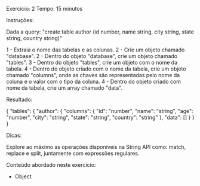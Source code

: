 Exercício: 2
Tempo: 15 minutos

Instruções:

Dada a query: "create table author (id number, name string, city string, state string, country string)"

1 - Extraia o nome das tabelas e as colunas.
2 - Crie um objeto chamado "database".
2 - Dentro do objeto "database", crie um objeto chamado "tables".
3 - Dentro do objeto "tables", crie um objeto com o nome da tabela.
4 - Dentro do objeto criado com o nome da tabela, crie um objeto chamado "columns", onde as chaves são representadas pelo nome da coluna e o valor com o tipo da coluna.
4 - Dentro do objeto criado com nome da tabela, crie um array chamado "data".

Resultado:

{
	"tables": {
		"author": {
			"columns": {
				"id": "number",
				"name": "string",
				"age": "number",
				"city": "string",
				"state": "string",
				"country": "string"
			},
			"data": []
		}
	}
}


Dicas: 

Explore ao máximo as operações disponíveis na String API como: match, replace e split, juntamente com expressões regulares.

Conteúdo abordado neste exercício: 

* Object
